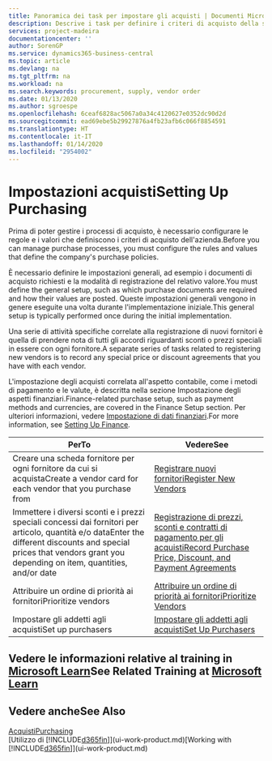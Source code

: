 ```yaml
---
title: Panoramica dei task per impostare gli acquisti | Documenti Microsoft
description: Descrive i task per definire i criteri di acquisto della società e impostare i processi di acquisto.
services: project-madeira
documentationcenter: ''
author: SorenGP
ms.service: dynamics365-business-central
ms.topic: article
ms.devlang: na
ms.tgt_pltfrm: na
ms.workload: na
ms.search.keywords: procurement, supply, vendor order
ms.date: 01/13/2020
ms.author: sgroespe
ms.openlocfilehash: 6ceaf6828ac5067a0a34c4120627e0352dc90d2d
ms.sourcegitcommit: ead69ebe5b29927876a4fb23afb6c066f8854591
ms.translationtype: HT
ms.contentlocale: it-IT
ms.lasthandoff: 01/14/2020
ms.locfileid: "2954002"
---
```

# <a name="setting-up-purchasing"></a><span data-ttu-id="3f15a-103">Impostazioni acquisti</span><span class="sxs-lookup"><span data-stu-id="3f15a-103">Setting Up Purchasing</span></span>
<span data-ttu-id="3f15a-104">Prima di poter gestire i processi di acquisto, è necessario configurare le regole e i valori che definiscono i criteri di acquisto dell'azienda.</span><span class="sxs-lookup"><span data-stu-id="3f15a-104">Before you can manage purchase processes, you must configure the rules and values that define the company's purchase policies.</span></span>

<span data-ttu-id="3f15a-105">È necessario definire le impostazioni generali, ad esempio i documenti di acquisto richiesti e la modalità di registrazione del relativo valore.</span><span class="sxs-lookup"><span data-stu-id="3f15a-105">You must define the general setup, such as which purchase documents are required and how their values are posted.</span></span> <span data-ttu-id="3f15a-106">Queste impostazioni generali vengono in genere eseguite una volta durante l'implementazione iniziale.</span><span class="sxs-lookup"><span data-stu-id="3f15a-106">This general setup is typically performed once during the initial implementation.</span></span>

<span data-ttu-id="3f15a-107">Una serie di attività specifiche correlate alla registrazione di nuovi fornitori è quella di prendere nota di tutti gli accordi riguardanti sconti o prezzi speciali in essere con ogni fornitore.</span><span class="sxs-lookup"><span data-stu-id="3f15a-107">A separate series of tasks related to registering new vendors is to record any special price or discount agreements that you have with each vendor.</span></span>

<span data-ttu-id="3f15a-108">L'impostazione degli acquisti correlata all'aspetto contabile, come i metodi di pagamento e le valute, è descritta nella sezione Impostazione degli aspetti finanziari.</span><span class="sxs-lookup"><span data-stu-id="3f15a-108">Finance-related purchase setup, such as payment methods and currencies, are covered in the Finance Setup section.</span></span> <span data-ttu-id="3f15a-109">Per ulteriori informazioni, vedere [Impostazione di dati finanziari](finance-setup-finance.md).</span><span class="sxs-lookup"><span data-stu-id="3f15a-109">For more information, see [Setting Up Finance](finance-setup-finance.md).</span></span>

| <span data-ttu-id="3f15a-110">Per</span><span class="sxs-lookup"><span data-stu-id="3f15a-110">To</span></span> | <span data-ttu-id="3f15a-111">Vedere</span><span class="sxs-lookup"><span data-stu-id="3f15a-111">See</span></span> |
| --- | --- |
| <span data-ttu-id="3f15a-112">Creare una scheda fornitore per ogni fornitore da cui si acquista</span><span class="sxs-lookup"><span data-stu-id="3f15a-112">Create a vendor card for each vendor that you purchase from</span></span>|[<span data-ttu-id="3f15a-113">Registrare nuovi fornitori</span><span class="sxs-lookup"><span data-stu-id="3f15a-113">Register New Vendors</span></span>](purchasing-how-register-new-vendors.md) |
| <span data-ttu-id="3f15a-114">Immettere i diversi sconti e i prezzi speciali concessi dai fornitori per articolo, quantità e/o data</span><span class="sxs-lookup"><span data-stu-id="3f15a-114">Enter the different discounts and special prices that vendors grant you depending on item, quantities, and/or date</span></span> |[<span data-ttu-id="3f15a-115">Registrazione di prezzi, sconti e contratti di pagamento per gli acquisti</span><span class="sxs-lookup"><span data-stu-id="3f15a-115">Record Purchase Price, Discount, and Payment Agreements</span></span>](purchasing-how-record-purchase-price-discount-payment-agreements.md) |
| <span data-ttu-id="3f15a-116">Attribuire un ordine di priorità ai fornitori</span><span class="sxs-lookup"><span data-stu-id="3f15a-116">Prioritize vendors</span></span> |[<span data-ttu-id="3f15a-117">Attribuire un ordine di priorità ai fornitori</span><span class="sxs-lookup"><span data-stu-id="3f15a-117">Prioritize Vendors</span></span>](purchasing-how-prioritize-vendors.md) |
| <span data-ttu-id="3f15a-118">Impostare gli addetti agli acquisti</span><span class="sxs-lookup"><span data-stu-id="3f15a-118">Set up purchasers</span></span> |[<span data-ttu-id="3f15a-119">Impostare gli addetti agli acquisti</span><span class="sxs-lookup"><span data-stu-id="3f15a-119">Set Up Purchasers</span></span>](purchasing-how-setup-purchasers.md) |

## <a name="see-related-training-at-microsoft-learnlearnmodulestrade-get-started-dynamics-365-business-central"></a><span data-ttu-id="3f15a-120">Vedere le informazioni relative al training in [Microsoft Learn](/learn/modules/trade-get-started-dynamics-365-business-central/)</span><span class="sxs-lookup"><span data-stu-id="3f15a-120">See Related Training at [Microsoft Learn](/learn/modules/trade-get-started-dynamics-365-business-central/)</span></span>

## <a name="see-also"></a><span data-ttu-id="3f15a-121">Vedere anche</span><span class="sxs-lookup"><span data-stu-id="3f15a-121">See Also</span></span>
[<span data-ttu-id="3f15a-122">Acquisti</span><span class="sxs-lookup"><span data-stu-id="3f15a-122">Purchasing</span></span>](purchasing-manage-purchasing.md)  
<span data-ttu-id="3f15a-123">[Utilizzo di [!INCLUDE[d365fin](includes/d365fin_md.md)]](ui-work-product.md)</span><span class="sxs-lookup"><span data-stu-id="3f15a-123">[Working with [!INCLUDE[d365fin](includes/d365fin_md.md)]](ui-work-product.md)</span></span>

